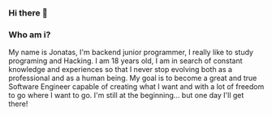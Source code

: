 ### Hi there 👋

### Who am i?

  My name is Jonatas, I'm backend junior programmer, I really like to study programing and Hacking. I am 18 years old, I am in search of constant knowledge and experiences so that I never stop evolving both as a professional and as a human being. My goal is to become a great and true Software Engineer capable of creating what I want and with a lot of freedom to go where I want to go. I'm still at the beginning... but one day I'll get there!


<!--
**johnHPX/johnHPX** is a ✨ _special_ ✨ repository because its `README.md` (this file) appears on your GitHub profile.

Here are some ideas to get you started:

- 🔭 I’m currently working on ...
- 🌱 I’m currently learning ...
- 👯 I’m looking to collaborate on ...
- 🤔 I’m looking for help with ...
- 💬 Ask me about ...
- 📫 How to reach me: ...
- 😄 Pronouns: ...
- ⚡ Fun fact: ...
-->
